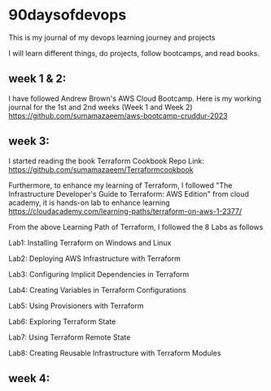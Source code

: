 # 90daysofdevops
This is my journal of my devops learning journey and projects

I will learn different things, do projects, follow bootcamps, and read books.

## week 1 & 2:
I have followed Andrew Brown's AWS Cloud Bootcamp. Here is my working journal for the 1st and 2nd weeks (Week 1 and Week 2)
https://github.com/sumamazaeem/aws-bootcamp-cruddur-2023

## week 3:
I started reading the book Terraform Cookbook
Repo Link: https://github.com/sumamazaeem/Terraformcookbook

Furthermore, to enhance my learning of Terraform, I followed "The Infrastructure Developer's Guide to Terraform: AWS Edition" from cloud academy, it is hands-on lab to enhance learning
https://cloudacademy.com/learning-paths/terraform-on-aws-1-2377/

From the above Learning Path of Terraform, I followed the 8 Labs as follows  

Lab1: Installing Terraform on Windows and Linux  

Lab2: Deploying AWS Infrastructure with Terraform  

Lab3: Configuring Implicit Dependencies in Terraform  

Lab4: Creating Variables in Terraform Configurations  

Lab5: Using Provisioners with Terraform  

Lab6: Exploring Terraform State  

Lab7: Using Terraform Remote State  

Lab8: Creating Reusable Infrastructure with Terraform Modules  



## week 4:
